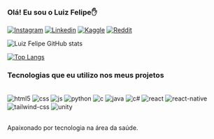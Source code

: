 
### Olá! Eu sou o Luiz Felipe✋

[![Instagram](https://img.shields.io/badge/Instagram-E4405F?style=for-the-badge&logo=instagram&logoColor=white)](https://www.instagram.com/luizfelipeee96/)
[![Linkedin](https://img.shields.io/badge/LinkedIn-0077B5?style=for-the-badge&logo=linkedin&logoColor=white)](https://www.linkedin.com/in/luiz-felipe-77b02819b/)
[![Kaggle](https://img.shields.io/badge/Kaggle-20BEFF?style=for-the-badge&logo=Kaggle&logoColor=white)](https://www.kaggle.com/luizfelipefisio)
[![Reddit](https://img.shields.io/badge/Reddit-FF4500?style=for-the-badge&logo=reddit&logoColor=white)](https://www.reddit.com/user/LuizFelipee96)

![Luiz Felipe GitHub stats](https://github-readme-stats.vercel.app/api?username=LuizFelipee96&show_icons=true&theme=dracula)

[![Top Langs](https://github-readme-stats.vercel.app/api/top-langs/?username=LuizFelipee96)](https://github.com/LuizFelipee96/github-readme-stats)

### Tecnologias que eu utilizo nos meus projetos

<div style="display: inline_block"><br/>
    <img align="center" alt="html5" src="https://img.shields.io/badge/HTML5-E34F26?style=for-the-badge&logo=html5&logoColor=white" />
    <img align="center" alt="css" src="https://img.shields.io/badge/CSS3-1572B6?style=for-the-badge&logo=css3&logoColor=white" />
    <img align="center" alt="js" src="https://img.shields.io/badge/JavaScript-323330?style=for-the-badge&logo=javascript&logoColor=F7DF1E" />
    <img align="center" alt="python" src="https://img.shields.io/badge/Python-14354C?style=for-the-badge&logo=python&logoColor=white" />
    <img align="center" alt="c" src="https://img.shields.io/badge/C-00599C?style=for-the-badge&logo=c&logoColor=white" />
    <img align="center" alt="java" src="https://img.shields.io/badge/Java-ED8B00?style=for-the-badge&logo=java&logoColor=white" />
    <img align="center" alt="c#" src="https://img.shields.io/badge/C%23-239120?style=for-the-badge&logo=c-sharp&logoColor=white" />
    <img align="center" alt="react" src="https://img.shields.io/badge/React-20232A?style=for-the-badge&logo=react&logoColor=61DAFB" />
    <img align="center" alt="react-native" src="https://img.shields.io/badge/React_Native-20232A?style=for-the-badge&logo=react&logoColor=61DAFB" />
    <img align="center" alt="tailwind-css" src="https://img.shields.io/badge/Tailwind_CSS-38B2AC?style=for-the-badge&logo=tailwind-css&logoColor=white" />
    <img align="center" alt="unity" src="https://img.shields.io/badge/Unity-100000?style=for-the-badge&logo=unity&logoColor=white" />
</div><br/>

Apaixonado por tecnologia na área da saúde.

